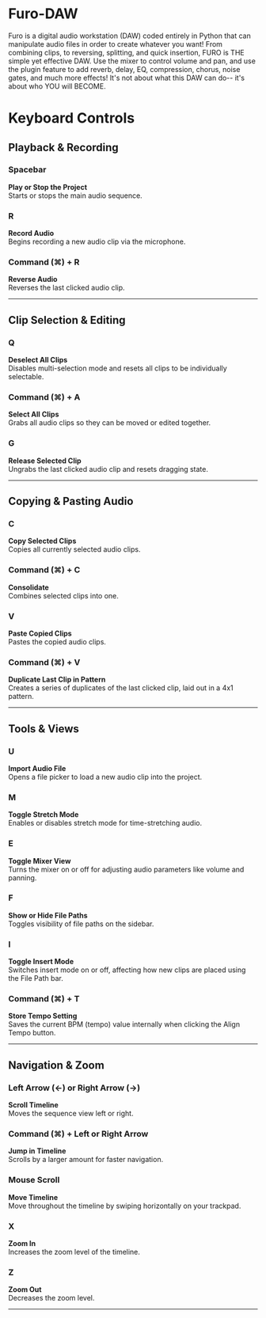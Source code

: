 # Furo-DAW
Furo is a digital audio workstation (DAW) coded entirely in Python that can manipulate audio files in order to create whatever you want! From combining clips, to reversing, splitting, and quick insertion, FURO is THE simple yet effective DAW. Use the mixer to control volume and pan, and use the plugin feature to add reverb, delay, EQ, compression, chorus, noise gates, and much more effects! It's not about what this DAW can do-- it's about who YOU will BECOME.

# Keyboard Controls

## Playback & Recording

### Spacebar  
**Play or Stop the Project**  
Starts or stops the main audio sequence. 

### R  
**Record Audio**  
Begins recording a new audio clip via the microphone.

### Command (⌘) + R  
**Reverse Audio**  
Reverses the last clicked audio clip.

---

## Clip Selection & Editing

### Q  
**Deselect All Clips**  
Disables multi-selection mode and resets all clips to be individually selectable.

### Command (⌘) + A  
**Select All Clips**  
Grabs all audio clips so they can be moved or edited together.

### G  
**Release Selected Clip**  
Ungrabs the last clicked audio clip and resets dragging state.

---

## Copying & Pasting Audio

### C  
**Copy Selected Clips**  
Copies all currently selected audio clips.

### Command (⌘) + C  
**Consolidate**  
Combines selected clips into one.

### V  
**Paste Copied Clips**  
Pastes the copied audio clips.

### Command (⌘) + V  
**Duplicate Last Clip in Pattern**  
Creates a series of duplicates of the last clicked clip, laid out in a 4x1 pattern.

---

## Tools & Views

### U  
**Import Audio File**  
Opens a file picker to load a new audio clip into the project.

### M  
**Toggle Stretch Mode**  
Enables or disables stretch mode for time-stretching audio.

### E  
**Toggle Mixer View**  
Turns the mixer on or off for adjusting audio parameters like volume and panning.

### F  
**Show or Hide File Paths**  
Toggles visibility of file paths on the sidebar.

### I  
**Toggle Insert Mode**  
Switches insert mode on or off, affecting how new clips are placed using the File Path bar.


### Command (⌘) + T  
**Store Tempo Setting**  
Saves the current BPM (tempo) value internally when clicking the Align Tempo button.


---

## Navigation & Zoom

### Left Arrow (←) or Right Arrow (→)  
**Scroll Timeline**  
Moves the sequence view left or right.

### Command (⌘) + Left or Right Arrow  
**Jump in Timeline**  
Scrolls by a larger amount for faster navigation.

### Mouse Scroll
**Move Timeline**  
Move throughout the timeline by swiping horizontally on your trackpad.

### X  
**Zoom In**  
Increases the zoom level of the timeline. 

### Z  
**Zoom Out**  
Decreases the zoom level.

---

